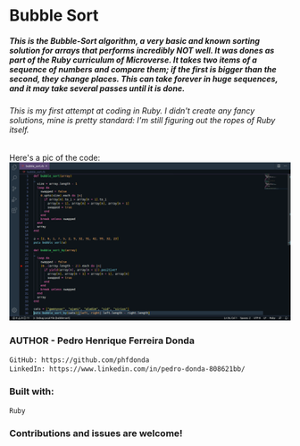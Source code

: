 # Bubble Sort
##### This is the Bubble-Sort algorithm, a very basic and known sorting solution for arrays that performs incredibly NOT well. It was dones as part of the Ruby curriculum of Microverse. It takes two items of a sequence of numbers and compare them; if the first is bigger than the second, they change places. This can take forever in huge sequences, and it may take several passes until it is done. 
###### This is my first attempt at coding in Ruby. I didn't create any fancy solutions, mine is pretty standard: I'm still figuring out the ropes of Ruby itself.
  Here's a pic of the code:
  ![Screenshot](./screenshot.png)


  ### AUTHOR - Pedro Henrique Ferreira Donda
    GitHub: https://github.com/phfdonda
    LinkedIn: https://www.linkedin.com/in/pedro-donda-808621bb/

### Built with:
    Ruby
    
    
    

### Contributions and issues are welcome!
